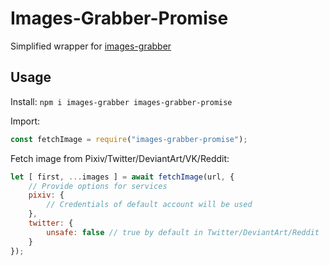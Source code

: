 # Images-Grabber-Promise

Simplified wrapper for [images-grabber](https://www.npmjs.com/package/images-grabber)

## Usage

Install: `npm i images-grabber images-grabber-promise`

Import: 
```js
const fetchImage = require("images-grabber-promise");
```

Fetch image from Pixiv/Twitter/DeviantArt/VK/Reddit:
```js
let [ first, ...images ] = await fetchImage(url, {
	// Provide options for services
	pixiv: {
		// Credentials of default account will be used
	},
	twitter: {
		unsafe: false // true by default in Twitter/DeviantArt/Reddit
	}
});
```
